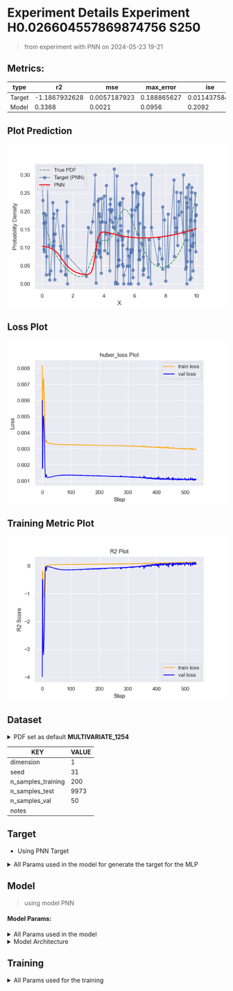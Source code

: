 # Experiment Details Experiment  H0.026604557869874756 S250
> from experiment with PNN
> on 2024-05-23 19-21
## Metrics:
                                                                                                     
| type   | r2            | mse          | max_error   | ise          | kl           | evs           |
|--------|---------------|--------------|-------------|--------------|--------------|---------------|
| Target | -1.1867932628 | 0.0057187923 | 0.188865627 | 0.0114375846 | 0.3513543959 | -1.1784740706 |
| Model  | 0.3368        | 0.0021       | 0.0956      | 0.2092       | 0.0911       | 0.3584        |
                                                                                                     
## Plot Prediction

<img src="pdf_2983fe15.png">

## Loss Plot

<img src="loss_2983fe15.png">

## Training Metric Plot

<img src="train_metric_2983fe15.png">

## Dataset

<details><summary>PDF set as default <b>MULTIVARIATE_1254</b></summary>

#### Dimension 1
                                      
| type        | rate | weight |      |
|-------------|------|--------|------|
| exponential | 1    | 0.2    |      |
| logistic    | 4    | 0.8    | 0.25 |
| logistic    | 5.5  | 0.7    | 0.3  |
| exponential | -1   | 0.25   | -10  |
                                      
</details>
                              
| KEY                | VALUE |
|--------------------|-------|
| dimension          | 1     |
| seed               | 31    |
| n_samples_training | 200   |
| n_samples_test     | 9973  |
| n_samples_val      | 50    |
| notes              |       |
                              
## Target
- Using PNN Target
<details><summary>All Params used in the model for generate the target for the MLP </summary>

                              
| KEY | VALUE                |
|-----|----------------------|
| h   | 0.026604557869874756 |
                              
</details>

## Model
> using model PNN
#### Model Params:
<details><summary>All Params used in the model </summary>

                                                                                    
| KEY             | VALUE                                                          |
|-----------------|----------------------------------------------------------------|
| dropout         | 0.0                                                            |
| hidden_layer    | [[28, Tanh()], (20, Sigmoid()), (34, Sigmoid()), (26, Tanh())] |
| last_activation | lambda                                                         |
                                                                                    
</details>

<details><summary>Model Architecture </summary>

NeuralNetworkModular(
  (dropout): Dropout(p=0.0, inplace=False)
  (output_layer): Linear(in_features=26, out_features=1, bias=True)
  (last_activation): AdaptiveSigmoid(
    (sigmoid): Sigmoid()
  )
  (layers): ModuleList(
    (0): Linear(in_features=1, out_features=28, bias=True)
    (1): Linear(in_features=28, out_features=20, bias=True)
    (2): Linear(in_features=20, out_features=34, bias=True)
    (3): Linear(in_features=34, out_features=26, bias=True)
    (4): AdaptiveSigmoid(
      (sigmoid): Sigmoid()
    )
  )
  (activation): ModuleList(
    (0): Tanh()
    (1-2): 2 x Sigmoid()
    (3): Tanh()
  )
)
</details>

## Training
<details><summary>All Params used for the training </summary>

                                        
| KEY           | VALUE                |
|---------------|----------------------|
| epochs        | 540                  |
| batch_size    | 52                   |
| loss_type     | huber_loss           |
| optimizer     | Adam                 |
| learning_rate | 0.003454947958915411 |
                                        
</details>

